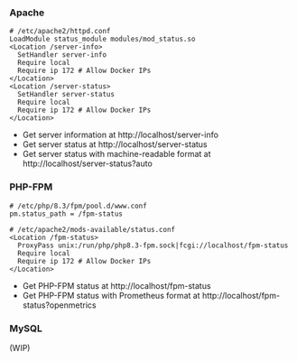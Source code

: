 ### Apache
```
# /etc/apache2/httpd.conf
LoadModule status_module modules/mod_status.so
<Location /server-info>
  SetHandler server-info
  Require local
  Require ip 172 # Allow Docker IPs
</Location>
<Location /server-status>
  SetHandler server-status
  Require local
  Require ip 172 # Allow Docker IPs
</Location>
```
- Get server information at http://localhost/server-info
- Get server status at http://localhost/server-status
- Get server status with machine-readable format at http://localhost/server-status?auto

### PHP-FPM
```
# /etc/php/8.3/fpm/pool.d/www.conf
pm.status_path = /fpm-status
```
```
# /etc/apache2/mods-available/status.conf
<Location /fpm-status>
  ProxyPass unix:/run/php/php8.3-fpm.sock|fcgi://localhost/fpm-status
  Require local
  Require ip 172 # Allow Docker IPs
</Location>
```
- Get PHP-FPM status at http://localhost/fpm-status
- Get PHP-FPM status with Prometheus format at http://localhost/fpm-status?openmetrics

### MySQL
(WIP)
